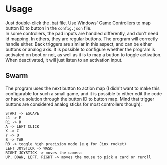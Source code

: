 # Usage

Just double-click the .bat file. Use Windows' Game Controllers to map button ID to button in the `config.json` file.  
In some controllers, the pad inputs are handled differently, and don't need id mapping. In others, they are regular buttons. The program will correctly handle either. Back triggers are similar in this aspect, and can be either buttons or analog axis.
It is possible to configure whether the program is activated on boot or not, as well as it is to map a button to toggle activation. When deactivated, it will just listen to an activation input.

## Swarm

The program uses the next button to action map (I didn't want to make this configurable for such a small game, and it is possible to either edit the code or hack a solution through the button ID to button map. Mind that trigger buttons are considered analog sticks for most controllers though):

    START -> ESCAPE
    L1 -> E
    R1 -> R
    A -> LEFT CLICK
    X -> C
    Y -> O
    B -> TAB
    R3 -> toggle high precision mode (e.g for Jinx rocket)
    LEFT JOYSTICK -> WASD
    RIGHT JOYSTICK -> moves the camera
    UP, DOWN, LEFT, RIGHT -> moves the mouse to pick a card or reroll